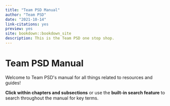 ```yaml
---
title: "Team PSD Manual"
author: "Team PSD"
date: "2021-10-14"
link-citations: yes
preview: yes
site: bookdown::bookdown_site
description: This is the Team PSD one stop shop.
---
```


# Team PSD Manual

Welcome to Team PSD's manual for all things related to resources and guides!

**Click within chapters and subsections** or use the **built-in search feature** to search throughout the manual for key terms.
